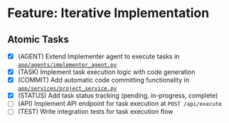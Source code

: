 # Feature: Iterative Implementation

## Atomic Tasks
- [x] (AGENT) Extend Implementer agent to execute tasks in [`app/agents/implementer_agent.py`](ai_dev_bot_platform/app/agents/implementer_agent.py)
- [x] (TASK) Implement task execution logic with code generation
- [x] (COMMIT) Add automatic code committing functionality in [`app/services/project_service.py`](ai_dev_bot_platform/app/services/project_service.py)
- [x] (STATUS) Add task status tracking (pending, in-progress, complete)
- [ ] (API) Implement API endpoint for task execution at `POST /api/execute`
- [ ] (TEST) Write integration tests for task execution flow